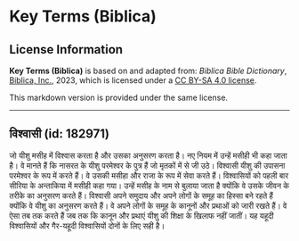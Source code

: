 # Key Terms (Biblica)

## License Information

**Key Terms (Biblica)** is based on and adapted from: _Biblica Bible Dictionary_, [Biblica, Inc.](https://www.biblica.com/), 2023, which is licensed under a [CC BY-SA 4.0 license](https://creativecommons.org/licenses/by-sa/4.0/legalcode.en).

This markdown version is provided under the same license.



--------------------------------

## विश्वासी (id: 182971)

जो यीशु मसीह में विश्वास करता है और उसका अनुसरण करता है। नए नियम में उन्हें मसीही भी कहा जाता है। वे मानते हैं कि नासरत के यीशु परमेश्वर के पुत्र हैं जो मृतकों में से जी उठे। विश्वासी यीशु की उपासना परमेश्वर के रूप में करते हैं। वे उसकी मसीहा और राजा के रूप में सेवा करते हैं। विश्वासियों को पहली बार सीरिया के अन्ताकिया में मसीही कहा गया। उन्हें मसीह के नाम से बुलाया जाता है क्योंकि वे उसके जीवन के तरीके का अनुसरण करते हैं। विश्वासी अपने समुदाय और अपने लोगों के समूह का हिस्सा बने रहते हैं क्योंकि वे यीशु का अनुसरण करते हैं। वे अपने लोगों के समूह के कानूनों और प्रथाओं को जारी रखते हैं। वे ऐसा तब तक करते हैं जब तक कि कानून और प्रथाएं यीशु की शिक्षा के खिलाफ नहीं जातीं। यह यहूदी विश्वासियों और गैर\-यहूदी विश्वासियों दोनों के लिए सही है।


